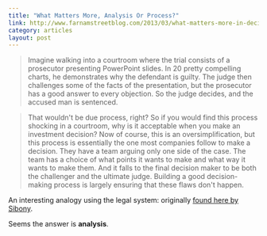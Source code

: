 ```yaml
---
title: "What Matters More, Analysis Or Process?"
link: http://www.farnamstreetblog.com/2013/03/what-matters-more-in-decisions-analysis-or-process/
category: articles
layout: post
---
```


> Imagine walking into a courtroom where the trial consists of a prosecutor
> presenting PowerPoint slides. In 20 pretty compelling charts, he demonstrates
> why the defendant is guilty. The judge then challenges some of the facts of
> the presentation, but the prosecutor has a good answer to every objection. So
> the judge decides, and the accused man is sentenced.

> That wouldn't be due process, right? So if you would find this process
> shocking in a courtroom, why is it acceptable when you make an investment
> decision? Now of course, this is an oversimplification, but this process is
> essentially the one most companies follow to make a decision. They have a team
> arguing only one side of the case. The team has a choice of what points it
> wants to make and what way it wants to make them. And it falls to the final
> decision maker to be both the challenger and the ultimate judge. Building a
> good decision-making process is largely ensuring that these flaws don't
> happen.

An interesting analogy using the legal system: originally [found here by
Sibony][1].

Seems the answer is **analysis**.

[1]: https://www.mckinseyquarterly.com/How_CFOs_can_keep_strategic_decisions_on_track_2750
